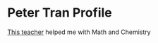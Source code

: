 # Peter Tran Profile
[This teacher](https://www.youtube.com/@TheOrganicChemistryTutor/playlists) helped me with Math and Chemistry 
